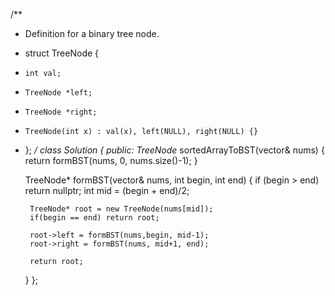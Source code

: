 /**
 * Definition for a binary tree node.
 * struct TreeNode {
 *     int val;
 *     TreeNode *left;
 *     TreeNode *right;
 *     TreeNode(int x) : val(x), left(NULL), right(NULL) {}
 * };
 */
class Solution {
public:
    TreeNode* sortedArrayToBST(vector<int>& nums) {
        return formBST(nums, 0, nums.size()-1);
    }
    
    TreeNode* formBST(vector<int>& nums, int begin, int end) {
        if (begin > end) return nullptr;
        int mid = (begin + end)/2;
        
        TreeNode* root = new TreeNode(nums[mid]);
        if(begin == end) return root;
        
        root->left = formBST(nums,begin, mid-1);
        root->right = formBST(nums, mid+1, end);
        
        return root;
    }
};